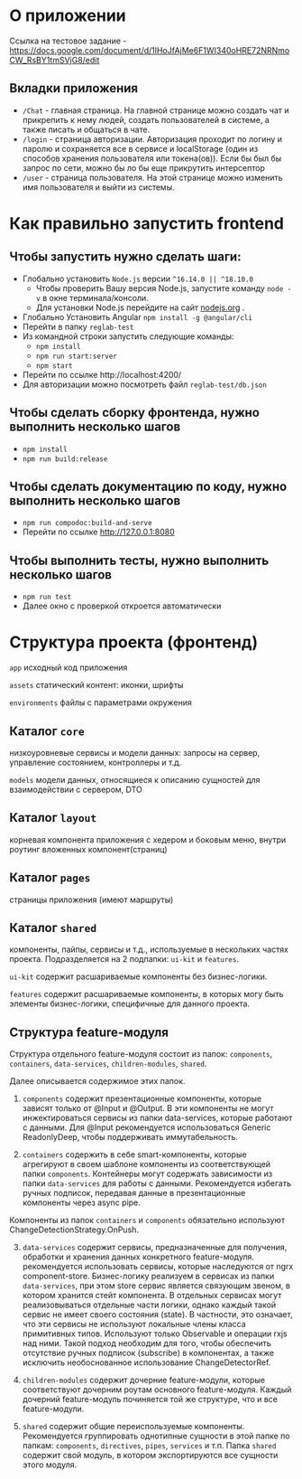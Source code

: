 # О приложении
Ссылка на тестовое задание - https://docs.google.com/document/d/1lHoJfAjMe6F1WI340oHRE72NRNmoCW_RsBY1tmSVjG8/edit

## Вкладки приложения
- `/Chat` - главная страница. На главной странице можно создать чат и прикрепить к нему людей, создать пользователей в системе, а также писать и общаться в чате.
- `/login` - страница авторизации. Авторизация проходит по логину и паролю и сохраняется все в сервисе и localStorage (один из способов хранения пользователя или токена(ов)). Если бы был бы запрос по сети, можно бы ло бы еще прикрутить интерсептор
- `/user` - страница пользователя. На этой странице можно изменить имя пользователя и выйти из системы.

# Как правильно запустить frontend

## Чтобы запустить нужно сделать шаги:
- Глобально установить `Node.js` версии `^16.14.0 || ^18.10.0`
    - Чтобы проверить Вашу версия Node.js, запустите команду `node -v` в окне терминала/консоли.
    - Для установки Node.js перейдите на сайт [nodejs.org](https://nodejs.org/en) .
- Глобально Установить Angular `npm install -g @angular/cli`
- Перейти в папку `reglab-test`
- Из командной строки запустить следующие команды:
  - `npm install`
  - `npm run start:server`
  - `npm start`
- Перейти по ссылке http://localhost:4200/
- Для авторизации можно посмотреть файл `reglab-test/db.json`

## Чтобы сделать сборку фронтенда, нужно выполнить несколько шагов
- `npm install`
- `npm run build:release`

## Чтобы сделать документацию по коду, нужно выполнить несколько шагов
- `npm run compodoc:build-and-serve`
- Перейти по ссылке http://127.0.0.1:8080

## Чтобы выполнить тесты, нужно выполнить несколько шагов
- `npm run test`
- Далее окно с проверкой откроется автоматически


# Структура проекта (фронтенд)

`app` исходный код приложения

`assets` статический контент: иконки, шрифты

`environments` файлы с параметрами окружения

## Каталог `core`
низкоуровневые сервисы и модели данных: запросы на сервер, управление состоянием, контроллеры и т.д.

`models` модели данных, относящиеся к описанию сущностей для взаимодействии с сервером, DTO

## Каталог  `layout`
корневая компонента приложения с хедером и боковым меню, внутри роутинг вложенных компонент(страниц)

## Каталог  `pages`
страницы приложения (имеют маршруты)

## Каталог  `shared`
компоненты, пайпы, сервисы и т.д., используемые в нескольких частях проекта.
Подразделяется на 2 подпапки: `ui-kit` и `features`.

`ui-kit` содержит расшариваемые компоненты без бизнес-логики.

`features` содержит расшариваемые компоненты, в которых могу быть элементы бизнес-логики, специфичные для данного проекта.

## Структура feature-модуля
Структура отдельного feature-модуля состоит из папок:
`components`, `containers`, `data-services`, `children-modules`, `shared`.

Далее описывается содержимое этих папок.
1. 	`components` содержит презентационные компоненты, которые зависят только от @Input и @Output. В эти компоненты не могут инжектироваться сервисы из папки data-services, которые работают с данными.
      Для @Input рекомендуется использоваться Generic ReadonlyDeep, чтобы поддерживать иммутабельность.

2.	`containers` содержить в себе smart-компоненты, которые агрегируют в своем шаблоне компоненты из соответствующей папки `components`. Контейнеры могут содержать зависимости из папки `data-services` для работы с данными. Рекомендуется избегать ручных подписок, передавая данные в презентационные компоненты через async pipe.

Компоненты из папок `containers` и `components` обязательно используют ChangeDetectionStrategy.OnPush.

3. `data-services` содержит сервисы, предназначенные для получения, обработки и хранения данных конкретного feature-модуля. рекомендуется использовать сервисы, которые наследуются от ngrx component-store.
      Бизнес-логику реализуем в сервисах из папки `data-services`, при этом store сервис является связующим звеном, в котором хранится стейт компонента. В отдельных сервисах могут реализовываться отдельные части логики, однако каждый
      такой сервис не имеет своего состояния (state). В частности, это означает, что эти сервисы не используют локальные члены класса примитивных типов. Используют только Observable и операции rxjs над ними.
      Такой подход необходим для того, чтобы обеспечить отсутствие ручных подписок (subscribe) в компонентах, а также
      исключить необоснованное использование ChangeDetectorRef.

4. `children-modules` содержит дочерние feature-модули, которые соответствуют дочерним роутам основного feature-модуля. Каждый дочерний feature-модуль починяется той же структуре, что и все feature-модули.

5. `shared` содержит общие переиспользуемые компоненты. Рекомендуется группировать однотипные сущности в этой папке по папкам: `components`, `directives`, `pipes`, `services` и т.п. Папка `shared` содержит свой модуль, в котором экспортируются все сущности этого модуля.
